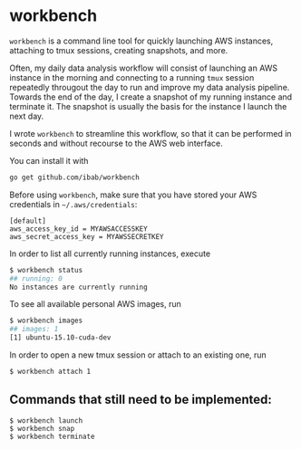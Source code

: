 # workbench

`workbench` is a command line tool for quickly launching AWS instances,
attaching to tmux sessions, creating snapshots, and more.

Often, my daily data analysis workflow will consist of launching an AWS
instance in the morning and connecting to a running `tmux` session repeatedly
througout the day to run and improve my data analysis pipeline. Towards the
end of the day, I create a snapshot of my running instance and terminate it.
The snapshot is usually the basis for the instance I launch the next day.

I wrote `workbench` to streamline this workflow, so that it can be performed
in seconds and without recourse to the AWS web interface.

You can install it with
```bash
go get github.com/ibab/workbench
```

Before using `workbench`, make sure that you have stored your AWS credentials in `~/.aws/credentials`:
```
[default]
aws_access_key_id = MYAWSACCESSKEY
aws_secret_access_key = MYAWSSECRETKEY
```

In order to list all currently running instances, execute
```bash
$ workbench status
## running: 0
No instances are currently running
```

To see all available personal AWS images, run
```bash
$ workbench images
## images: 1
[1] ubuntu-15.10-cuda-dev
```

In order to open a new tmux session or attach to an existing one, run
```bash
$ workbench attach 1
```

## Commands that still need to be implemented:
```
$ workbench launch
$ workbench snap
$ workbench terminate
```

